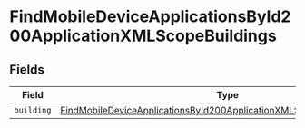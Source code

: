 # FindMobileDeviceApplicationsById200ApplicationXMLScopeBuildings


## Fields

| Field                                                                                                                                                                         | Type                                                                                                                                                                          | Required                                                                                                                                                                      | Description                                                                                                                                                                   |
| ----------------------------------------------------------------------------------------------------------------------------------------------------------------------------- | ----------------------------------------------------------------------------------------------------------------------------------------------------------------------------- | ----------------------------------------------------------------------------------------------------------------------------------------------------------------------------- | ----------------------------------------------------------------------------------------------------------------------------------------------------------------------------- |
| `building`                                                                                                                                                                    | [FindMobileDeviceApplicationsById200ApplicationXMLScopeBuildingsBuilding](../../models/operations/findmobiledeviceapplicationsbyid200applicationxmlscopebuildingsbuilding.md) | :heavy_minus_sign:                                                                                                                                                            | N/A                                                                                                                                                                           |